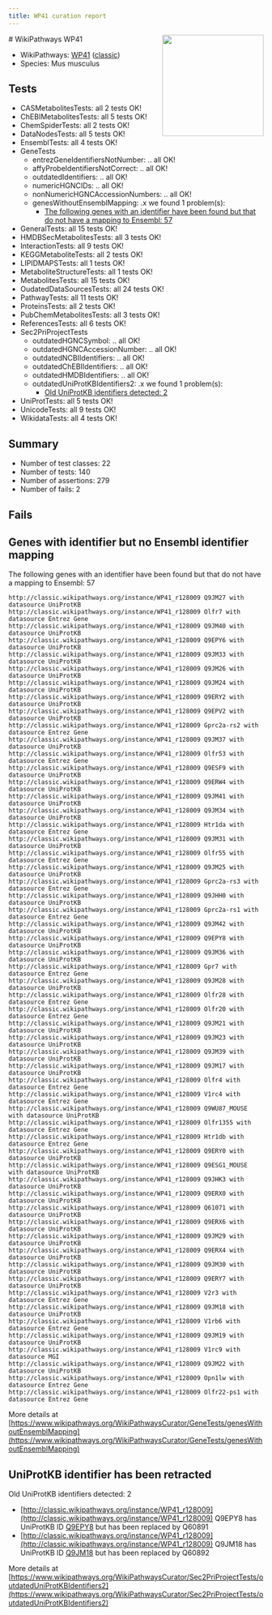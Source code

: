 ```yaml
---
title: WP41 curation report
---
```


<img style="float: right; width: 200px" src="https://upload.wikimedia.org/wikipedia/commons/thumb/8/83/Wplogo_with_text_500.png/640px-Wplogo_with_text_500.png" />
# WikiPathways WP41

* WikiPathways: [WP41](https://wikipathways.org/pathways/WP41) ([classic](https://classic.wikipathways.org/instance/WP41))
* Species: Mus musculus
## Tests
* CASMetabolitesTests: all 2 tests OK!
* ChEBIMetabolitesTests: all 5 tests OK!
* ChemSpiderTests: all 2 tests OK!
* DataNodesTests: all 5 tests OK!
* EnsemblTests: all 4 tests OK!
* GeneTests
    * entrezGeneIdentifiersNotNumber: .. all OK!
    * affyProbeIdentifiersNotCorrect: .. all OK!
    * outdatedIdentifiers: .. all OK!
    * numericHGNCIDs: .. all OK!
    * nonNumericHGNCAccessionNumbers: .. all OK!
    * genesWithoutEnsemblMapping: .x we found 1 problem(s):
        * [The following genes with an identifier have been found but that do not have a mapping to Ensembl: 57](#c4e54390)
* GeneralTests: all 15 tests OK!
* HMDBSecMetabolitesTests: all 3 tests OK!
* InteractionTests: all 9 tests OK!
* KEGGMetaboliteTests: all 2 tests OK!
* LIPIDMAPSTests: all 1 tests OK!
* MetaboliteStructureTests: all 1 tests OK!
* MetabolitesTests: all 15 tests OK!
* OudatedDataSourcesTests: all 24 tests OK!
* PathwayTests: all 11 tests OK!
* ProteinsTests: all 2 tests OK!
* PubChemMetabolitesTests: all 3 tests OK!
* ReferencesTests: all 6 tests OK!
* Sec2PriProjectTests
    * outdatedHGNCSymbol: .. all OK!
    * outdatedHGNCAccessionNumber: .. all OK!
    * outdatedNCBIIdentifiers: .. all OK!
    * outdatedChEBIIdentifiers: .. all OK!
    * outdatedHMDBIdentifiers: .. all OK!
    * outdatedUniProtKBIdentifiers2: .x we found 1 problem(s):
        * [Old UniProtKB identifiers detected: 2](#8da302c9)
* UniProtTests: all 5 tests OK!
* UnicodeTests: all 9 tests OK!
* WikidataTests: all 4 tests OK!


## Summary

* Number of test classes: 22
* Number of tests: 140
* Number of assertions: 279
* Number of fails: 2

## Fails

<a name="c4e54390" />

## Genes with identifier but no Ensembl identifier mapping

The following genes with an identifier have been found but that do not have a mapping to Ensembl: 57
```
http://classic.wikipathways.org/instance/WP41_r128009 Q9JM27 with datasource UniProtKB
http://classic.wikipathways.org/instance/WP41_r128009 Olfr7 with datasource Entrez Gene
http://classic.wikipathways.org/instance/WP41_r128009 Q9JM40 with datasource UniProtKB
http://classic.wikipathways.org/instance/WP41_r128009 Q9EPY6 with datasource UniProtKB
http://classic.wikipathways.org/instance/WP41_r128009 Q9JM33 with datasource UniProtKB
http://classic.wikipathways.org/instance/WP41_r128009 Q9JM26 with datasource UniProtKB
http://classic.wikipathways.org/instance/WP41_r128009 Q9JM24 with datasource UniProtKB
http://classic.wikipathways.org/instance/WP41_r128009 Q9ERY2 with datasource UniProtKB
http://classic.wikipathways.org/instance/WP41_r128009 Q9EPV2 with datasource UniProtKB
http://classic.wikipathways.org/instance/WP41_r128009 Gprc2a-rs2 with datasource Entrez Gene
http://classic.wikipathways.org/instance/WP41_r128009 Q9JM37 with datasource UniProtKB
http://classic.wikipathways.org/instance/WP41_r128009 Olfr53 with datasource Entrez Gene
http://classic.wikipathways.org/instance/WP41_r128009 Q9ESF9 with datasource UniProtKB
http://classic.wikipathways.org/instance/WP41_r128009 Q9ERW4 with datasource UniProtKB
http://classic.wikipathways.org/instance/WP41_r128009 Q9JM41 with datasource UniProtKB
http://classic.wikipathways.org/instance/WP41_r128009 Q9JM34 with datasource UniProtKB
http://classic.wikipathways.org/instance/WP41_r128009 Htr1da with datasource Entrez Gene
http://classic.wikipathways.org/instance/WP41_r128009 Q9JM31 with datasource UniProtKB
http://classic.wikipathways.org/instance/WP41_r128009 Olfr55 with datasource Entrez Gene
http://classic.wikipathways.org/instance/WP41_r128009 Q9JM25 with datasource UniProtKB
http://classic.wikipathways.org/instance/WP41_r128009 Gprc2a-rs3 with datasource Entrez Gene
http://classic.wikipathways.org/instance/WP41_r128009 Q9JHH0 with datasource UniProtKB
http://classic.wikipathways.org/instance/WP41_r128009 Gprc2a-rs1 with datasource Entrez Gene
http://classic.wikipathways.org/instance/WP41_r128009 Q9JM42 with datasource UniProtKB
http://classic.wikipathways.org/instance/WP41_r128009 Q9EPY8 with datasource UniProtKB
http://classic.wikipathways.org/instance/WP41_r128009 Q9JM36 with datasource UniProtKB
http://classic.wikipathways.org/instance/WP41_r128009 Gpr7 with datasource Entrez Gene
http://classic.wikipathways.org/instance/WP41_r128009 Q9JM28 with datasource UniProtKB
http://classic.wikipathways.org/instance/WP41_r128009 Olfr28 with datasource Entrez Gene
http://classic.wikipathways.org/instance/WP41_r128009 Olfr20 with datasource Entrez Gene
http://classic.wikipathways.org/instance/WP41_r128009 Q9JM21 with datasource UniProtKB
http://classic.wikipathways.org/instance/WP41_r128009 Q9JM23 with datasource UniProtKB
http://classic.wikipathways.org/instance/WP41_r128009 Q9JM39 with datasource UniProtKB
http://classic.wikipathways.org/instance/WP41_r128009 Q9JM17 with datasource UniProtKB
http://classic.wikipathways.org/instance/WP41_r128009 Olfr4 with datasource Entrez Gene
http://classic.wikipathways.org/instance/WP41_r128009 V1rc4 with datasource Entrez Gene
http://classic.wikipathways.org/instance/WP41_r128009 Q9WU87_MOUSE with datasource UniProtKB
http://classic.wikipathways.org/instance/WP41_r128009 Olfr1355 with datasource Entrez Gene
http://classic.wikipathways.org/instance/WP41_r128009 Htr1db with datasource Entrez Gene
http://classic.wikipathways.org/instance/WP41_r128009 Q9ERY0 with datasource UniProtKB
http://classic.wikipathways.org/instance/WP41_r128009 Q9ESG1_MOUSE with datasource UniProtKB
http://classic.wikipathways.org/instance/WP41_r128009 Q9JHK3 with datasource UniProtKB
http://classic.wikipathways.org/instance/WP41_r128009 Q9ERX0 with datasource UniProtKB
http://classic.wikipathways.org/instance/WP41_r128009 Q61071 with datasource UniProtKB
http://classic.wikipathways.org/instance/WP41_r128009 Q9ERX6 with datasource UniProtKB
http://classic.wikipathways.org/instance/WP41_r128009 Q9JM29 with datasource UniProtKB
http://classic.wikipathways.org/instance/WP41_r128009 Q9ERX4 with datasource UniProtKB
http://classic.wikipathways.org/instance/WP41_r128009 Q9JM30 with datasource UniProtKB
http://classic.wikipathways.org/instance/WP41_r128009 Q9ERY7 with datasource UniProtKB
http://classic.wikipathways.org/instance/WP41_r128009 V2r3 with datasource Entrez Gene
http://classic.wikipathways.org/instance/WP41_r128009 Q9JM18 with datasource UniProtKB
http://classic.wikipathways.org/instance/WP41_r128009 V1rb6 with datasource Entrez Gene
http://classic.wikipathways.org/instance/WP41_r128009 Q9JM19 with datasource UniProtKB
http://classic.wikipathways.org/instance/WP41_r128009 V1rc9 with datasource MGI
http://classic.wikipathways.org/instance/WP41_r128009 Q9JM22 with datasource UniProtKB
http://classic.wikipathways.org/instance/WP41_r128009 Opn1lw with datasource Entrez Gene
http://classic.wikipathways.org/instance/WP41_r128009 Olfr22-ps1 with datasource Entrez Gene
```

More details at [https://www.wikipathways.org/WikiPathwaysCurator/GeneTests/genesWithoutEnsemblMapping](https://www.wikipathways.org/WikiPathwaysCurator/GeneTests/genesWithoutEnsemblMapping)

<a name="8da302c9" />

## UniProtKB identifier has been retracted

Old UniProtKB identifiers detected: 2

* [http://classic.wikipathways.org/instance/WP41_r128009](http://classic.wikipathways.org/instance/WP41_r128009) Q9EPY8 has UniProtKB ID [Q9EPY8](https://bioregistry.io/Q9EPY8) but has been replaced by Q60891
* [http://classic.wikipathways.org/instance/WP41_r128009](http://classic.wikipathways.org/instance/WP41_r128009) Q9JM18 has UniProtKB ID [Q9JM18](https://bioregistry.io/Q9JM18) but has been replaced by Q60892


More details at [https://www.wikipathways.org/WikiPathwaysCurator/Sec2PriProjectTests/outdatedUniProtKBIdentifiers2](https://www.wikipathways.org/WikiPathwaysCurator/Sec2PriProjectTests/outdatedUniProtKBIdentifiers2)

